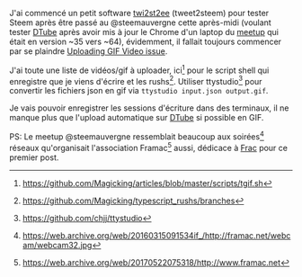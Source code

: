 J'ai commencé un petit software [twi2st2ee](https://github.com/Magicking/twi2st2e) (tweet2steem) pour tester Steem après être passé au @steemauvergne cette après-midi (voulant tester [DTube](https://d.tube) après avoir mis à jour le Chrome d'un laptop du [meetup](https://d.tube/#!/v/steemauvergne/yebteis0) qui était en version ~35 vers ~64), évidemment, il fallait toujours commencer par se plaindre [Uploading GIF Video issue](https://github.com/dtube/production/issues/9).

J'ai toute une liste de vidéos/gif à uploader, ici[^tgif.sh] pour le script shell qui enregistre que je viens d'écrire et les rushs[^rushs].
Utiliser ttystudio[^ttystudio] pour convertir les fichiers json en gif via ```ttystudio input.json output.gif```.

Je vais pouvoir enregistrer les sessions d'écriture dans des terminaux, il ne manque plus que l'upload automatique sur [DTube](https://d.tube) si possible en GIF.

PS: Le meetup @steemauvergne ressemblait beaucoup aux soirées[^soirerezo] réseaux qu'organisait l'association Framac[^framac] aussi, dédicace à [Frac](https://web.archive.org/web/20160417162903/http://www.framac.net/forum/read.php?6,7074) pour ce premier post.


[^framac]: https://web.archive.org/web/20170522075318/http://www.framac.net
[^soirerezo]: https://web.archive.org/web/20160315091534if_/http://framac.net/webcam/webcam32.jpg
[^tgif.sh]: https://github.com/Magicking/articles/blob/master/scripts/tgif.sh
[^rushs]:https://github.com/Magicking/typescript_rushs/branches
[^ttystudio]: https://github.com/chjj/ttystudio
